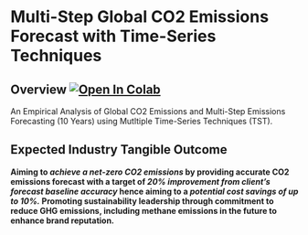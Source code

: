 # Multi-Step Global CO2 Emissions Forecast with Time-Series Techniques 



## Overview [![Open In Colab](https://colab.research.google.com/assets/colab-badge.svg)](https://colab.research.google.com/drive/1AbC1W0cGsMOJgn5Ah5atxZa_6Un9oWC7?usp=sharing)


An Empirical Analysis of Global CO2 Emissions and Multi-Step Emissions Forecasting (10 Years) using Mutltiple Time-Series Techniques (TST). 

## Expected Industry Tangible Outcome
__Aiming to _achieve a net-zero CO2 emissions_ by providing accurate CO2 emissions forecast with a target of _20% improvement from client’s  forecast baseline accuracy_ hence aiming to a _potential cost savings of up to 10%._ Promoting sustainability leadership through commitment to reduce GHG emissions, including methane emissions in the future to enhance brand reputation.__
